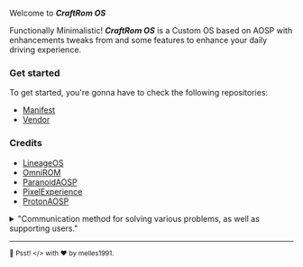 Welcome to ***CraftRom OS***

Functionally Minimalistic! ***CraftRom OS*** is a Custom OS based on AOSP with enhancements tweaks from and some  features to enhance your daily driving experience.

### Get started

To get started, you're gonna have to check the following repositories:

- [Manifest](https://github.com/craftrom-os/manifest.git)
- [Vendor](https://github.com/craftrom-os/vendor_aosp.git)

### Credits

- [LineageOS](https://github.com/lineageos)
- [OmniROM](https://github.com/omnirom)
- [ParanoidAOSP](https://github.com/AOSPA)
- [PixelExperience](https://github.com/pixelexperience)
- [ProtonAOSP](https://github.com/protonaosp)

<details> 
	<summary>"Communication method for solving various problems, as well as supporting users."</summary>
	<br>
	<ul>
	<li><a href="https://t.me/craft_rom">Telegram group</a> - For a discussion of devices, features, or just a general conversation about Android, check out our telegram.</li>
	<li><a href="https://t.me/craftrom_news">Telegram news channel</a> - Update ROMs, kernels and other news.</li>
	</ul>
</details>

---

<sub>🤫 Psst! </> with ❤️ by melles1991.</sub>
